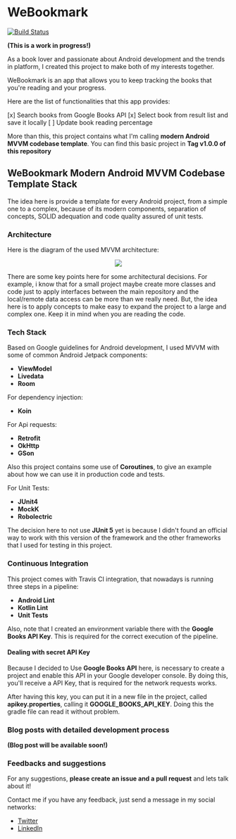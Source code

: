 # WeBookmark

[![Build Status](https://travis-ci.org/drcabral/WeBookmark.svg?branch=master)](https://travis-ci.org/drcabral/WeBookmark)

**(This is a work in progress!)**

As a book lover and passionate about Android development and the trends in platform, I created this project to make both of my interests together.

WeBookmark is an app that allows you to keep tracking the books that you're reading and your progress.

Here are the list of functionalities that this app provides:

[x] Search books from Google Books API
[x] Select book from result list and save it locally
[ ] Update book reading percentage

More than this, this project contains what I'm calling **modern Android MVVM codebase template**.
You can find this basic project in **Tag v1.0.0 of this repository**

## WeBookmark Modern Android MVVM Codebase Template Stack

The idea here is provide a template for every Android project, from a simple one to a complex, because of its modern components, separation of concepts, SOLID adequation and code quality assured of unit tests.

### Architecture

Here is the diagram of the used MVVM architecture:

<p align="center">
  <img src="https://i.ibb.co/T8Xc80m/We-Bookmark-Diagram.png">
</p>

There are some key points here for some architectural decisions. For example, i know that for a small project maybe create more classes and code just to apply interfaces between the main repository and the local/remote data access can be more than we really need. But, the idea here is to apply concepts to make easy to expand the project to a large and complex one. Keep it in mind when you are reading the code.

### Tech Stack

Based on Google guidelines for Android development, I used MVVM with some of common Android Jetpack components:

* <b>ViewModel</b>
* <b>Livedata</b>
* <b>Room</b>

For dependency injection:

* <b>Koin</b>

For Api requests:

* <b>Retrofit</b>
* <b>OkHttp</b>
* <b>GSon</b>

Also this project contains some use of <b>Coroutines</b>, to give an example about how we can use it in production code and tests.

For Unit Tests:

* <b>JUnit4</b>
* <b>MockK</b>
* <b>Robolectric</b>

The decision here to not use **JUnit 5** yet is because I didn't found an official way to work with this version of the framework and the other frameworks that I used for testing in this project.

### Continuous Integration

This project comes with Travis CI integration, that nowadays is running three steps in a pipeline:

* <b>Android Lint</b>
* <b>Kotlin Lint</b>
* <b>Unit Tests</b>

Also, note that I created an environment variable there with the **Google Books API Key**. This is required for the correct execution of the pipeline.

#### Dealing with secret API Key

Because I decided to Use **Google Books API** here, is necessary to create a project and enable this API in your Google developer console. By doing this, you'll receive a API Key, that is required for the network requests works.

After having this key, you can put it in a new file in the project, called **apikey.properties**, calling it **GOOGLE_BOOKS_API_KEY**. Doing this the gradle file can read it without problem.

### Blog posts with detailed development process

**(Blog post will be available soon!)**

### Feedbacks and suggestions

For any suggestions, **please create an issue and a pull request** and lets talk about it!

Contact me if you have any feedback, just send a message in my social networks:
* [Twitter](https://twitter.com/DrCabrales)
* [LinkedIn](https://www.linkedin.com/in/drcabral/?locale=en_US)
